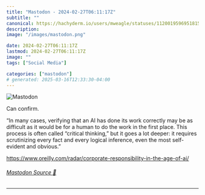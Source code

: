 ```yaml
---
title: "Mastodon - 2024-02-27T06:11:17Z"
subtitle: ""
canonical: https://hachyderm.io/users/mweagle/statuses/112001959695181533
description:
image: "/images/mastodon.png"

date: 2024-02-27T06:11:17Z
lastmod: 2024-02-27T06:11:17Z
image: ""
tags: ["Social Media"]

categories: ["mastodon"]
# generated: 2025-03-16T12:33:30-04:00
---
```

![Mastodon](/images/mastodon.png)

<p>Can confirm.</p><p>“In many cases, verifying that an AI has done its work correctly may be as difficult as it would be for a human to do the work in the first place. This process is often called “critical thinking,” but it goes a lot deeper: it requires scrutinizing every fact and every logical inference, even the most self-evident and obvious.”</p><p><a href="https://www.oreilly.com/radar/corporate-responsibility-in-the-age-of-ai/" target="_blank" rel="nofollow noopener noreferrer" translate="no"><span class="invisible">https://www.</span><span class="ellipsis">oreilly.com/radar/corporate-re</span><span class="invisible">sponsibility-in-the-age-of-ai/</span></a></p>


###### [Mastodon Source 🐘](https://hachyderm.io/@mweagle/112001959695181533)

___
